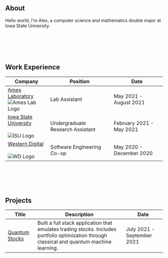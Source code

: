 ## About
Hello world, I'm Alex, a computer science and mathematics double major at Iowa State University.

<br/><br/><br/><br/>

## Work Experience

| Company | Position | Date
| ------ | ----------- | ---- 
| [Ames Laboratory](https://www.ameslab.gov) <br/> ![Ames Lab Logo](https://www.ameslab.gov/themes/unobtainium/images/social-media-logo-horiz.jpg) | Lab Assistant | May 2021 - August 2021
| [Iowa State University](https://www.iastate.edu) <br/><br/> ![ISU Logo](https://frontiersinblog.files.wordpress.com/2019/03/logo.png) | Undergraduate Research Assistant | February 2021 - May 2021
| [Western Digital](https://www.westerndigital.com) <br/><br/> ![WD Logo](https://brandslogos.com/wp-content/uploads/images/western-digital-logo-vector.svg) | Software Engineering Co-op | May 2020 - December 2020

<br/><br/><br/><br/>

## Projects

| Title | Description | Date
| ------ | ----------- | ---- 
| [Quantum Stocks](https://github.com/huynh-alex/quantum-stocks) | Built a full stack application that emulates trading stocks. Includes portfolio optimization through classical and quantum machine learning. | July 2021 - September 2021

